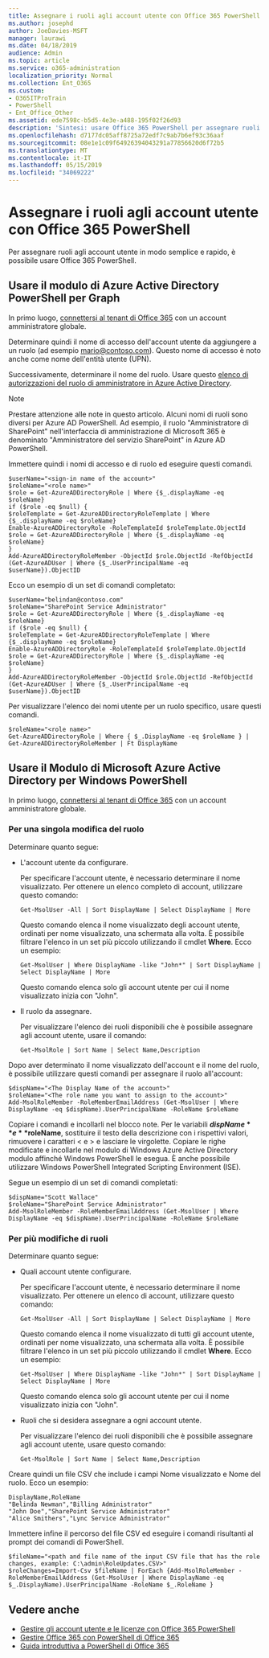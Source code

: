 ```yaml
---
title: Assegnare i ruoli agli account utente con Office 365 PowerShell
ms.author: josephd
author: JoeDavies-MSFT
manager: laurawi
ms.date: 04/18/2019
audience: Admin
ms.topic: article
ms.service: o365-administration
localization_priority: Normal
ms.collection: Ent_O365
ms.custom:
- O365ITProTrain
- PowerShell
- Ent_Office_Other
ms.assetid: ede7598c-b5d5-4e3e-a488-195f02f26d93
description: 'Sintesi: usare Office 365 PowerShell per assegnare ruoli agli account utente.'
ms.openlocfilehash: d7177dc05aff8725a72edf7c9ab7b6ef93c36aaf
ms.sourcegitcommit: 08e1e1c09f64926394043291a77856620d6f72b5
ms.translationtype: MT
ms.contentlocale: it-IT
ms.lasthandoff: 05/15/2019
ms.locfileid: "34069222"
---
```

# <a name="assign-roles-to-user-accounts-with-office-365-powershell"></a>Assegnare i ruoli agli account utente con Office 365 PowerShell

Per assegnare ruoli agli account utente in modo semplice e rapido, è possibile usare Office 365 PowerShell.

## <a name="use-the-azure-active-directory-powershell-for-graph-module"></a>Usare il modulo di Azure Active Directory PowerShell per Graph

In primo luogo, [connettersi al tenant di Office 365](connect-to-office-365-powershell.md#connect-with-the-azure-active-directory-powershell-for-graph-module) con un account amministratore globale.
  
Determinare quindi il nome di accesso dell'account utente da aggiungere a un ruolo (ad esempio mario@contoso.com). Questo nome di accesso è noto anche come nome dell'entità utente (UPN).

Successivamente, determinare il nome del ruolo. Usare questo [elenco di autorizzazioni del ruolo di amministratore in Azure Active Directory](https://docs.microsoft.com/azure/active-directory/users-groups-roles/directory-assign-admin-roles).

>[!Note]
>Prestare attenzione alle note in questo articolo. Alcuni nomi di ruoli sono diversi per Azure AD PowerShell. Ad esempio, il ruolo "Amministratore di SharePoint" nell'interfaccia di amministrazione di Microsoft 365 è denominato "Amministratore del servizio SharePoint" in Azure AD PowerShell.
>

Immettere quindi i nomi di accesso e di ruolo ed eseguire questi comandi.
  
```
$userName="<sign-in name of the account>"
$roleName="<role name>"
$role = Get-AzureADDirectoryRole | Where {$_.displayName -eq $roleName}
if ($role -eq $null) {
$roleTemplate = Get-AzureADDirectoryRoleTemplate | Where {$_.displayName -eq $roleName}
Enable-AzureADDirectoryRole -RoleTemplateId $roleTemplate.ObjectId
$role = Get-AzureADDirectoryRole | Where {$_.displayName -eq $roleName}
}
Add-AzureADDirectoryRoleMember -ObjectId $role.ObjectId -RefObjectId (Get-AzureADUser | Where {$_.UserPrincipalName -eq $userName}).ObjectID
```

Ecco un esempio di un set di comandi completato:
  
```
$userName="belindan@contoso.com"
$roleName="SharePoint Service Administrator"
$role = Get-AzureADDirectoryRole | Where {$_.displayName -eq $roleName}
if ($role -eq $null) {
$roleTemplate = Get-AzureADDirectoryRoleTemplate | Where {$_.displayName -eq $roleName}
Enable-AzureADDirectoryRole -RoleTemplateId $roleTemplate.ObjectId
$role = Get-AzureADDirectoryRole | Where {$_.displayName -eq $roleName}
}
Add-AzureADDirectoryRoleMember -ObjectId $role.ObjectId -RefObjectId (Get-AzureADUser | Where {$_.UserPrincipalName -eq $userName}).ObjectID
```

Per visualizzare l'elenco dei nomi utente per un ruolo specifico, usare questi comandi.

```
$roleName="<role name>"
Get-AzureADDirectoryRole | Where { $_.DisplayName -eq $roleName } | Get-AzureADDirectoryRoleMember | Ft DisplayName
```

## <a name="use-the-microsoft-azure-active-directory-module-for-windows-powershell"></a>Usare il Modulo di Microsoft Azure Active Directory per Windows PowerShell

In primo luogo, [connettersi al tenant di Office 365](connect-to-office-365-powershell.md#connect-with-the-microsoft-azure-active-directory-module-for-windows-powershell) con un account amministratore globale.
  
### <a name="for-a-single-role-change"></a>Per una singola modifica del ruolo

Determinare quanto segue:
  
- L'account utente da configurare.
    
    Per specificare l'account utente, è necessario determinare il nome visualizzato. Per ottenere un elenco completo di account, utilizzare questo comando:
    
  ```
  Get-MsolUser -All | Sort DisplayName | Select DisplayName | More
  ```

    Questo comando elenca il nome visualizzato degli account utente, ordinati per nome visualizzato, una schermata alla volta. È possibile filtrare l'elenco in un set più piccolo utilizzando il cmdlet **Where**. Ecco un esempio:
    
  ```
  Get-MsolUser | Where DisplayName -like "John*" | Sort DisplayName | Select DisplayName | More
  ```

    Questo comando elenca solo gli account utente per cui il nome visualizzato inizia con "John".
    
- Il ruolo da assegnare.
    
    Per visualizzare l'elenco dei ruoli disponibili che è possibile assegnare agli account utente, usare il comando:
    
  ```
  Get-MsolRole | Sort Name | Select Name,Description
  ```

Dopo aver determinato il nome visualizzato dell'account e il nome del ruolo, è possibile utilizzare questi comandi per assegnare il ruolo all'account:
  
```
$dispName="<The Display Name of the account>"
$roleName="<The role name you want to assign to the account>"
Add-MsolRoleMember -RoleMemberEmailAddress (Get-MsolUser | Where DisplayName -eq $dispName).UserPrincipalName -RoleName $roleName
```

Copiare i comandi e incollarli nel blocco note. Per le variabili **$dispName** e **$roleName**, sostituire il testo della descrizione con i rispettivi valori, rimuovere i caratteri \< e > e lasciare le virgolette. Copiare le righe modificate e incollarle nel modulo di Windows Azure Active Directory modulo affinché Windows PowerShell le esegua. È anche possibile utilizzare Windows PowerShell Integrated Scripting Environment (ISE).
  
Segue un esempio di un set di comandi completati:
  
```
$dispName="Scott Wallace"
$roleName="SharePoint Service Administrator"
Add-MsolRoleMember -RoleMemberEmailAddress (Get-MsolUser | Where DisplayName -eq $dispName).UserPrincipalName -RoleName $roleName
```

### <a name="for-multiple-role-changes"></a>Per più modifiche di ruoli

Determinare quanto segue:
  
- Quali account utente configurare.
    
    Per specificare l'account utente, è necessario determinare il nome visualizzato. Per ottenere un elenco di account, utilizzare questo comando:
    
  ```
  Get-MsolUser -All | Sort DisplayName | Select DisplayName | More
  ```

    Questo comando elenca il nome visualizzato di tutti gli account utente, ordinati per nome visualizzato, una schermata alla volta. È possibile filtrare l'elenco in un set più piccolo utilizzando il cmdlet **Where**. Ecco un esempio:
    
  ```
  Get-MsolUser | Where DisplayName -like "John*" | Sort DisplayName | Select DisplayName | More
  ```

    Questo comando elenca solo gli account utente per cui il nome visualizzato inizia con "John".
    
- Ruoli che si desidera assegnare a ogni account utente.
    
    Per visualizzare l'elenco dei ruoli disponibili che è possibile assegnare agli account utente, usare questo comando:
    
  ```
  Get-MsolRole | Sort Name | Select Name,Description
  ```

Creare quindi un file CSV che include i campi Nome visualizzato e Nome del ruolo. Ecco un esempio:
  
```
DisplayName,RoleName
"Belinda Newman","Billing Administrator"
"John Doe","SharePoint Service Administrator"
"Alice Smithers","Lync Service Administrator"
```

Immettere infine il percorso del file CSV ed eseguire i comandi risultanti al prompt dei comandi di PowerShell.
  
```
$fileName="<path and file name of the input CSV file that has the role changes, example: C:\admin\RoleUpdates.CSV>"
$roleChanges=Import-Csv $fileName | ForEach {Add-MsolRoleMember -RoleMemberEmailAddress (Get-MsolUser | Where DisplayName -eq $_.DisplayName).UserPrincipalName -RoleName $_.RoleName }

```

## <a name="see-also"></a>Vedere anche

- [Gestire gli account utente e le licenze con Office 365 PowerShell](manage-user-accounts-and-licenses-with-office-365-powershell.md)
- [Gestire Office 365 con PowerShell di Office 365](manage-office-365-with-office-365-powershell.md)
- [Guida introduttiva a PowerShell di Office 365](getting-started-with-office-365-powershell.md)
